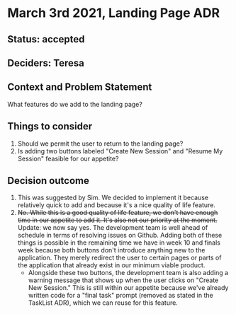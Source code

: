 # March 3rd 2021, Landing Page ADR

## Status: accepted

## Deciders: Teresa

## Context and Problem Statement

What features do we add to the landing page?

## Things to consider

1. Should we permit the user to return to the landing page?
2. Is adding two buttons labeled "Create New Session" and "Resume My Session" feasible for our appetite?

## Decision outcome

1. This was suggested by Sim. We decided to implement it because relatively quick to add and because it's a nice quality of life feature.
2. ~~No. While this is a good quality of life feature, we don't have enough time in our appetite to add it. It's also not our priority at the moment.~~ Update: we now say yes. The development team is well ahead of schedule in terms of resolving issues on Github. Adding both of these things is possible in the remaining time we have in week 10 and finals week because both buttons don't introduce anything new to the application. They merely redirect the user to certain pages or parts of the application that already exist in our minimum viable product.
    - Alongside these two buttons, the development team is also adding a warning message that shows up when the user clicks on "Create New Session." This is still within our appetite because we've already written code for a "final task" prompt (removed as stated in the TaskList ADR), which we can reuse for this feature.
